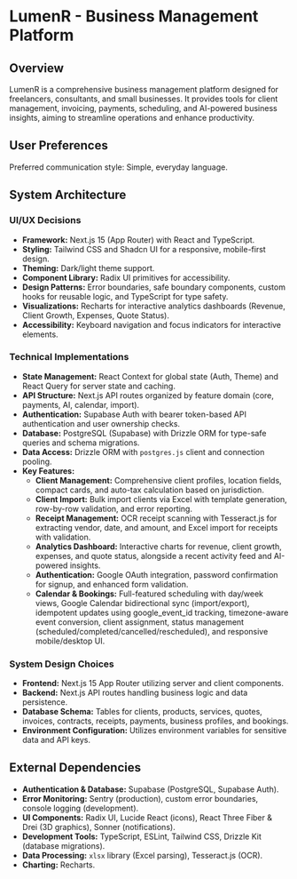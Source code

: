 # LumenR - Business Management Platform

## Overview

LumenR is a comprehensive business management platform designed for freelancers, consultants, and small businesses. It provides tools for client management, invoicing, payments, scheduling, and AI-powered business insights, aiming to streamline operations and enhance productivity.

## User Preferences

Preferred communication style: Simple, everyday language.

## System Architecture

### UI/UX Decisions

-   **Framework:** Next.js 15 (App Router) with React and TypeScript.
-   **Styling:** Tailwind CSS and Shadcn UI for a responsive, mobile-first design.
-   **Theming:** Dark/light theme support.
-   **Component Library:** Radix UI primitives for accessibility.
-   **Design Patterns:** Error boundaries, safe boundary components, custom hooks for reusable logic, and TypeScript for type safety.
-   **Visualizations:** Recharts for interactive analytics dashboards (Revenue, Client Growth, Expenses, Quote Status).
-   **Accessibility:** Keyboard navigation and focus indicators for interactive elements.

### Technical Implementations

-   **State Management:** React Context for global state (Auth, Theme) and React Query for server state and caching.
-   **API Structure:** Next.js API routes organized by feature domain (core, payments, AI, calendar, import).
-   **Authentication:** Supabase Auth with bearer token-based API authentication and user ownership checks.
-   **Database:** PostgreSQL (Supabase) with Drizzle ORM for type-safe queries and schema migrations.
-   **Data Access:** Drizzle ORM with `postgres.js` client and connection pooling.
-   **Key Features:**
    -   **Client Management:** Comprehensive client profiles, location fields, compact cards, and auto-tax calculation based on jurisdiction.
    -   **Client Import:** Bulk import clients via Excel with template generation, row-by-row validation, and error reporting.
    -   **Receipt Management:** OCR receipt scanning with Tesseract.js for extracting vendor, date, and amount, and Excel import for receipts with validation.
    -   **Analytics Dashboard:** Interactive charts for revenue, client growth, expenses, and quote status, alongside a recent activity feed and AI-powered insights.
    -   **Authentication:** Google OAuth integration, password confirmation for signup, and enhanced form validation.
    -   **Calendar & Bookings:** Full-featured scheduling with day/week views, Google Calendar bidirectional sync (import/export), idempotent updates using google_event_id tracking, timezone-aware event conversion, client assignment, status management (scheduled/completed/cancelled/rescheduled), and responsive mobile/desktop UI.

### System Design Choices

-   **Frontend:** Next.js 15 App Router utilizing server and client components.
-   **Backend:** Next.js API routes handling business logic and data persistence.
-   **Database Schema:** Tables for clients, products, services, quotes, invoices, contracts, receipts, payments, business profiles, and bookings.
-   **Environment Configuration:** Utilizes environment variables for sensitive data and API keys.

## External Dependencies

-   **Authentication & Database:** Supabase (PostgreSQL, Supabase Auth).
-   **Error Monitoring:** Sentry (production), custom error boundaries, console logging (development).
-   **UI Components:** Radix UI, Lucide React (icons), React Three Fiber & Drei (3D graphics), Sonner (notifications).
-   **Development Tools:** TypeScript, ESLint, Tailwind CSS, Drizzle Kit (database migrations).
-   **Data Processing:** `xlsx` library (Excel parsing), Tesseract.js (OCR).
-   **Charting:** Recharts.